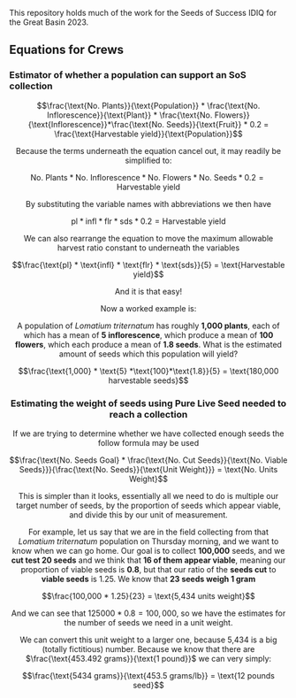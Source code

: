 This repository holds much of the work for the Seeds of Success IDIQ for the Great Basin 2023. 


## Equations for Crews

### Estimator of whether a population can support an SoS collection

<center>

$$\frac{\text{No. Plants}}{\text{Population}} * \frac{\text{No. Inflorescence}}{\text{Plant}} * \frac{\text{No. Flowers}}{\text{Inflorescence}}*\frac{\text{No. Seeds}}{\text{Fruit}} * 0.2 = \frac{\text{Harvestable yield}}{\text{Population}}$$ 

Because the terms underneath the equation cancel out, it may readily be simplified to:

$$\text{No. Plants} * \text{No. Inflorescence} *\text{No. Flowers} * \text{No. Seeds} * 0.2=\text{Harvestable yield}$$ 

By substituting the variable names with abbreviations we then have

$$\text{pl} * \text{infl} * \text{flr} * \text{sds} * 0.2 = \text{Harvestable yield}$$ 

We can also rearrange the equation to move the maximum allowable harvest ratio constant to underneath the variables

$$\frac{\text{pl} * \text{infl} * \text{flr} * \text{sds}}{5} = \text{Harvestable yield}$$ 

And it is that easy!

Now a worked example is:

A population of *Lomatium triternatum* has roughly **1,000 plants**, each of which has a mean of **5 inflorescence**, which produce a mean of **100 flowers**, which each produce a mean  of **1.8 seeds**. What is the estimated amount of seeds which this population will yield?

$$\frac{\text{1,000} * \text{5} *\text{100}*\text{1.8}}{5} = \text{180,000 harvestable seeds}$$

### Estimating the weight of seeds using Pure Live Seed needed to reach a collection

If we are trying to determine whether we have collected enough seeds the follow formula may be used

$$\frac{\text{No. Seeds Goal} * \frac{\text{No. Cut Seeds}}{\text{No. Viable Seeds}}}{\frac{\text{No. Seeds}}{\text{Unit Weight}}} = \text{No. Units Weight}$$ 

This is simpler than it looks, essentially all we need to do is multiple our target number of seeds, by the proportion of seeds which appear viable, and divide this by our unit of measurement. 

For example, let us say that we are in the field collecting from that *Lomatium triternatum* population on Thursday morning, and we want to know when we can go home. Our goal is to collect **100,000** seeds, and we **cut test 20 seeds** and we think that **16 of them appear viable**, meaning our proportion of viable seeds is **0.8**, but that our ratio of the **seeds cut** to **viable seeds** is 1.25. We know that **23 seeds weigh 1 gram**

$$\frac{100,000 * 1.25}{23} = \text{5,434 units weight}$$ 

And we can see that $125000 * 0.8 = 100,000$, so we have the estimates for the number of seeds we need in a unit weight.

We can convert this unit weight to a larger one, because 5,434 is a big (totally fictitious) number. Because we know that there are $\frac{\text{453.492 grams}}{\text{1 pound}}$ we can very simply:

$$\frac{\text{5434 grams}}{\text{453.5 grams/lb}} = \text{12 pounds seed}$$


</center>
